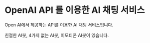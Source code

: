# OpenAI API 를 이용한 AI 채팅 서비스

Open AI에서 제공하는 API를 이용한 AI 채팅 서비스입니다.

친절한 AI봇, 4가지 없는 AI봇, 이모티콘 AI봇이 있습니다.
